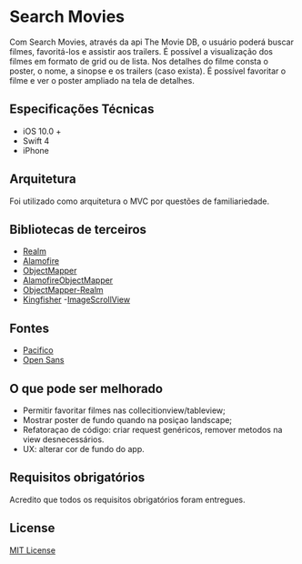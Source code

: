 # Search Movies

Com Search Movies, através da api The Movie DB, o usuário poderá buscar filmes, favoritá-los e assistir aos trailers. É possível a visualização dos filmes em formato de grid ou de lista. Nos detalhes do filme consta o poster, o nome, a sinopse e os trailers (caso exista). É possível favoritar o filme e ver o poster ampliado na tela de detalhes.

## Especificações Técnicas

- iOS 10.0 +
- Swift 4
- iPhone
 
## Arquitetura

Foi utilizado como arquitetura o MVC por questões de familiariedade.

## Bibliotecas de terceiros

- [Realm](https://realm.io/docs/swift/latest)
- [Alamofire](https://github.com/Alamofire/Alamofire)
- [ObjectMapper](https://github.com/Hearst-DD/ObjectMapper)
- [AlamofireObjectMapper](https://github.com/tristanhimmelman/AlamofireObjectMapper)
- [ObjectMapper-Realm](https://github.com/Jakenberg/ObjectMapper-Realm)
- [Kingfisher](https://github.com/onevcat/Kingfisher)
-[ImageScrollView](https://github.com/ssamadgh/PhotoScroller_Completed_Sample_Code_Part_I/blob/master/PhotoScroller/ImageScrollView.swift)

## Fontes

- [Pacifico](https://fonts.google.com/specimen/Pacifico)
- [Open Sans](https://fonts.google.com/specimen/Open+Sans)

## O que pode ser melhorado

- Permitir favoritar filmes nas collecitionview/tableview;
- Mostrar poster de fundo quando na posiçao landscape;
- Refatoraçao de código: criar request genéricos, remover metodos na view desnecessários.
- UX: alterar cor de fundo do app.

## Requisitos obrigatórios

Acredito que todos os requisitos obrigatórios foram entregues.

## License

[MIT License](https://github.com/nmacambira/SearchMovies/blob/master/LICENSE)

